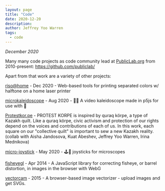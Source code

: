 ```yaml
---
layout: page
title: "Code"
date: 2020-12-20
description: 
author: Jeffrey Yoo Warren
tags: 
  - code
---
```


_December 2020_ 

Many many code projects as code community lead at [PublicLab.org](https://publiclab.org) from 2010-present: https://github.com/publiclab/

Apart from that work are a variety of other projects:

[riso@home](https://github.com/jywarren/risoAtHome/) - Dec 2020 - Web-based tools for printing separated colors w/ halftone on a home laser printer

[microkaleidoscope](https://github.com/jywarren/microkaleidoscope) - Aug 2020 - 🔬🔮 A video kaleidoscope made in p5js for use with 🔬

[Protestkor.pe](https://protestkor.pe) - PROTEST KORPE is inspired by quraq körpe, a type of Kazakh quilt. Like a quraq körpe, civic activism and protection of our rights depend on the voices and contributions of each of us. In this work, each square on our "collective quilt" is important to sew a new Kazakh reality. (collab with Aisha Jandosova, Kuat Abeshev, Jeffrey Yoo Warren, Irina Mednikova)

[micro-joystick](https://github.com/jywarren/micro-joystick) - May 2020 - 🕹️🔬 joysticks for microscopes

[fisheyegl](https://github.com/jywarren/fisheyegl) - Apr 2014 - A JavaScript library for correcting fisheye, or barrel distortion, in images in the browser with WebG

[vectorcam](http://jywarren.github.io/vectorcam) - 2015 - A browser-based image vectorizer - upload images and get SVGs.
